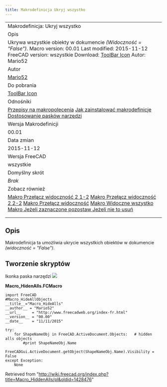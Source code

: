 ```yaml
---
title: Makrodefinicja Ukryj wszystko
---
```


|                                                                                                                                                                                                                                                                                                                                                                                                                                                                                                                               |
| ----------------------------------------------------------------------------------------------------------------------------------------------------------------------------------------------------------------------------------------------------------------------------------------------------------------------------------------------------------------------------------------------------------------------------------------------------------------------------------------------------------------------------- |
| Makrodefinicja: Ukryj wszystko                                                                                                                                                                                                                                                                                                                                                                                                                                                                                                |
| Opis                                                                                                                                                                                                                                                                                                                                                                                                                                                                                                                          |
| Ukrywa wszystkie obiekty w dokumencie _(Widoczność = "False")_. Macro version: 00.01 Last modified: 2015-11-12 FreeCAD version: wszystkie Download: [ToolBar Icon](https://www.freecadweb.org/wiki/images/d/d6/Macro_HiddenAlls.png) Autor: Mario52                                                                                                                                                                                                                                                                           |
| Autor                                                                                                                                                                                                                                                                                                                                                                                                                                                                                                                         |
| [Mario52](/User:Mario52 "User:Mario52")                                                                                                                                                                                                                                                                                                                                                                                                                                                                                       |
| Do pobrania                                                                                                                                                                                                                                                                                                                                                                                                                                                                                                                   |
| [ToolBar Icon](https://www.freecadweb.org/wiki/images/d/d6/Macro_HiddenAlls.png)                                                                                                                                                                                                                                                                                                                                                                                                                                              |
| Odnośniki                                                                                                                                                                                                                                                                                                                                                                                                                                                                                                                     |
| [Przepisy na makropolecenia](/Macros_recipes/pl "Macros recipes/pl") [Jak zainstalować makrodefinicje](/How_to_install_macros/pl "How to install macros/pl") [Dostosowanie pasków narzędzi](/Customize_Toolbars/pl "Customize Toolbars/pl")                                                                                                                                                                                                                                                                                   |
| Wersja Makrodefinicji                                                                                                                                                                                                                                                                                                                                                                                                                                                                                                         |
| 00.01                                                                                                                                                                                                                                                                                                                                                                                                                                                                                                                         |
| Data zmian                                                                                                                                                                                                                                                                                                                                                                                                                                                                                                                    |
| 2015-11-12                                                                                                                                                                                                                                                                                                                                                                                                                                                                                                                    |
| Wersja FreeCAD                                                                                                                                                                                                                                                                                                                                                                                                                                                                                                                |
| wszystkie                                                                                                                                                                                                                                                                                                                                                                                                                                                                                                                     |
| Domyślny skrót                                                                                                                                                                                                                                                                                                                                                                                                                                                                                                                |
| _Brak_                                                                                                                                                                                                                                                                                                                                                                                                                                                                                                                        |
| Zobacz również                                                                                                                                                                                                                                                                                                                                                                                                                                                                                                                |
| [Makro Przełącz widoczność 2 1-2](/Macro_Toggle_Visibility2_1-2/pl "Macro Toggle Visibility2 1-2/pl") [Makro Przełącz widoczność 2 2-2](/Macro_Toggle_Visibility2_2-2/pl "Macro Toggle Visibility2 2-2/pl") [Makro Przełącz widoczność](/Macro_Toggle_Visibility/pl "Macro Toggle Visibility/pl") [Makro Widoczne wszystko](/Macro_VisibleAlls/pl "Macro VisibleAlls/pl") [Makro Jeżeli zaznaczone pozostaw Jeżeli nie to usuń](/Macro_If_Selected_Stay_If_Not_Then_Delete/pl "Macro If Selected Stay If Not Then Delete/pl") |
|                                                                                                                                                                                                                                                                                                                                                                                                                                                                                                                               |
|                                                                                                                                                                                                                                                                                                                                                                                                                                                                                                                               |

## Opis

Makrodefinicja ta umożliwia ukrycie wszystkich obiektów w dokumencie _(widoczność = "False")_.

## Tworzenie skryptów

Ikonka paska narzędzi
![](/images/Macro_HiddenAlls.png)

**Macro_HidenAlls.FCMacro**

```
import FreeCAD
#Macro_HideAllObjects
__title__="Macro_HideAlls"
__author__ = "Mario52"
__url__     = "http://www.freecadweb.org/index-fr.html"
__version__ = "00.00"
__date__    = "11/11/2015"

try:
    for ShapeNameObj in FreeCAD.ActiveDocument.Objects:   # hidden alls objects
        #print ShapeNameObj.Name
        FreeCADGui.ActiveDocument.getObject(ShapeNameObj.Name).Visibility = False
except Exception:
    None
```

Retrieved from "<http://wiki.freecad.org/index.php?title=Macro_HiddenAlls/pl&oldid=1428476>"
